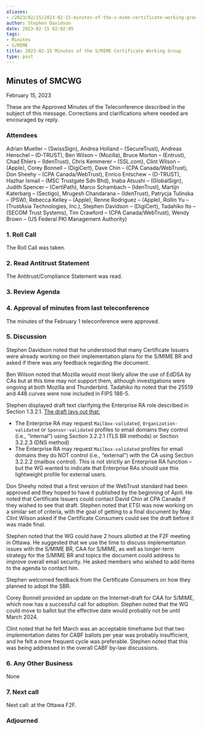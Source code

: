 ```yaml
---
aliases:
- /2023/02/15/2023-02-15-minutes-of-the-s-mime-certificate-working-group/
author: Stephen Davidson
date: 2023-02-15 02:02:05
tags:
- Minutes
- S/MIME
title: 2023-02-15 Minutes of the S/MIME Certificate Working Group
type: post
---
```


## Minutes of SMCWG

February 15, 2023

These are the Approved Minutes of the Teleconference described in the subject of this message. Corrections and clarifications where needed are encouraged by reply.

### Attendees

Adrian Mueller – (SwissSign), Andrea Holland – (SecureTrust), Andreas Henschel – (D-TRUST), Ben Wilson – (Mozilla), Bruce Morton – (Entrust), Chad Ehlers – (IdenTrust), Chris Kemmerer – (SSL.com), Clint Wilson – (Apple), Corey Bonnell – (DigiCert), Dave Chin – (CPA Canada/WebTrust), Don Sheehy – (CPA Canada/WebTrust), Enrico Entschew – (D-TRUST), Hazhar Ismail – (MSC Trustgate Sdn Bhd), Inaba Atsushi – (GlobalSign), Judith Spencer – (CertiPath), Marco Schambach – (IdenTrust), Martijn Katerbarg – (Sectigo), Mrugesh Chandarana – (IdenTrust), Patrycja Tulinska – (PSW), Rebecca Kelley – (Apple), Renne Rodriguez – (Apple), Rollin Yu – (TrustAsia Technologies, Inc.), Stephen Davidson – (DigiCert), Tadahiko Ito – (SECOM Trust Systems), Tim Crawford – (CPA Canada/WebTrust), Wendy Brown – (US Federal PKI Management Authority)

### 1. Roll Call

The Roll Call was taken.

### 2. Read Antitrust Statement

The Antitrust/Compliance Statement was read.

### 3. Review Agenda

### 4. Approval of minutes from last teleconference

The minutes of the February 1 teleconference were approved.

### 5. Discussion

Stephen Davidson noted that he understood that many Certificate Issuers were already working on their implementation plans for the S/MIME BR and asked if there was any feedback regarding the document.

Ben Wilson noted that Mozilla would most likely allow the use of EdDSA by CAs but at this time may not support them, although investigations were ongoing at both Mozilla and Thunderbird. Tadahiko Ito noted that the 25519 and 448 curves were now included in FIPS 186-5.

Stephen displayed draft text clarifying the Enterprise RA role described in Section 1.3.2.1. [The draft lays out that:](https://github.com/srdavidson/smime/commit/49bacdf09b3bb3b27a78ece305ec08987cbd026f)

- The Enterprise RA may request `Mailbox-validated`, `Organization-validated` or `Sponsor-validated` profiles to email domains they control (i.e., “internal”) using Section 3.2.2.1 (TLS BR methods) or Section 3.2.2.3 (DNS method)
- The Enterprise RA may request `Mailbox-validated` profiles for email domains they do NOT control (i.e., “external”) with the CA using Section 3.2.2.2 (mailbox control). This is not strictly an Enterprise RA function – but the WG wanted to indicate that Enterprise RAs should use this lightweight profile for external users.

Don Sheehy noted that a first version of the WebTrust standard had been approved and they hoped to have it published by the beginning of April. He noted that Certificate Issuers could contact David Chin at CPA Canada if they wished to see that draft. Stephen noted that ETSI was now working on a similar set of criteria, with the goal of getting to a final document by May. Clint Wilson asked if the Certificate Consumers could see the draft before it was made final.

Stephen noted that the WG could have 2 hours allotted at the F2F meeting in Ottawa. He suggested that we use the time to discuss implementation issues with the S/MIME BR, CAA for S/MIME, as well as longer-term strategy for the S/MIME BR and topics the document could address to improve overall email security. He asked members who wished to add items to the agenda to contact him.

Stephen welcomed feedback from the Certificate Consumers on how they planned to adopt the SBR.

Corey Bonnell provided an update on the Internet-draft for CAA for S/MIME, which now has a successful call for adoption. Stephen noted that the WG could move to ballot but the effective date would probably not be until March 2024.

Clint noted that he felt March was an acceptable timeframe but that two implementation dates for CABF ballots per year was probably insufficient, and he felt a more frequent cycle was preferable. Stephen noted that this was being addressed in the overall CABF by-law discussions.

### 6. Any Other Business

None

### 7. Next call

Next call: at the Ottawa F2F.

### Adjourned
